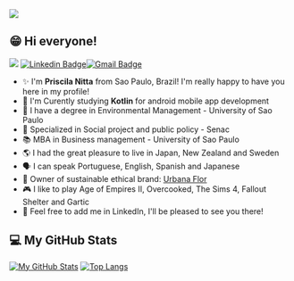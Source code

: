 <img src= "https://user-images.githubusercontent.com/73479796/111246153-88daa400-85e4-11eb-9365-06f9801fa56b.png">

## 😁 Hi everyone!

![](https://komarev.com/ghpvc/?username=pri-nitta&color=00E091) [![Linkedin Badge](https://img.shields.io/badge/-LinkedIn-blue?style=flat-square&logo=Linkedin&logoColor=white&link=https://www.linkedin.com/in/priscilanitta/)](https://www.linkedin.com/in/priscilanitta/)[![Gmail Badge](https://img.shields.io/badge/-Gmail-c14438?style=flat-square&logo=Gmail&logoColor=white&link=mailto:egashira.sayuri@gmail.com)](mailto:priscila.nitta@gmail.com)


- ✨ I'm **Priscila Nitta** from Sao Paulo, Brazil! I'm really happy to have you here in my profile!
- 📱 I'm Curently studying **Kotlin** for android mobile app development
- 🌳 I have a degree in Environmental Management - University of Sao Paulo
- 🤝 Specialized in Social project and public policy - Senac
- 📚 MBA in Business management - University of Sao Paulo
- 🌎 I had the great pleasure to live in Japan, New Zealand and Sweden
- 🗣️ I can speak Portuguese, English, Spanish and Japanese
- 👚 Owner of sustainable ethical brand: [Urbana Flor](https://www.instagram.com/urbanaflor_/)
- 🎮 I like to play Age of Empires II, Overcooked, The Sims 4, Fallout Shelter and Gartic
- 📌 Feel free to add me in LinkedIn, I'll be pleased to see you there!

## 💻 My GitHub Stats

[![My GitHub Stats](https://github-readme-stats.vercel.app/api/?username=pri-nitta&count_private=true&theme=tokyonight&showicons=true&hide=prs,issues,contribs)]()
[![Top Langs](https://github-readme-stats.vercel.app/api/top-langs/?username=pri-nitta)](https://github.com/anuraghazra/github-readme-stats)
